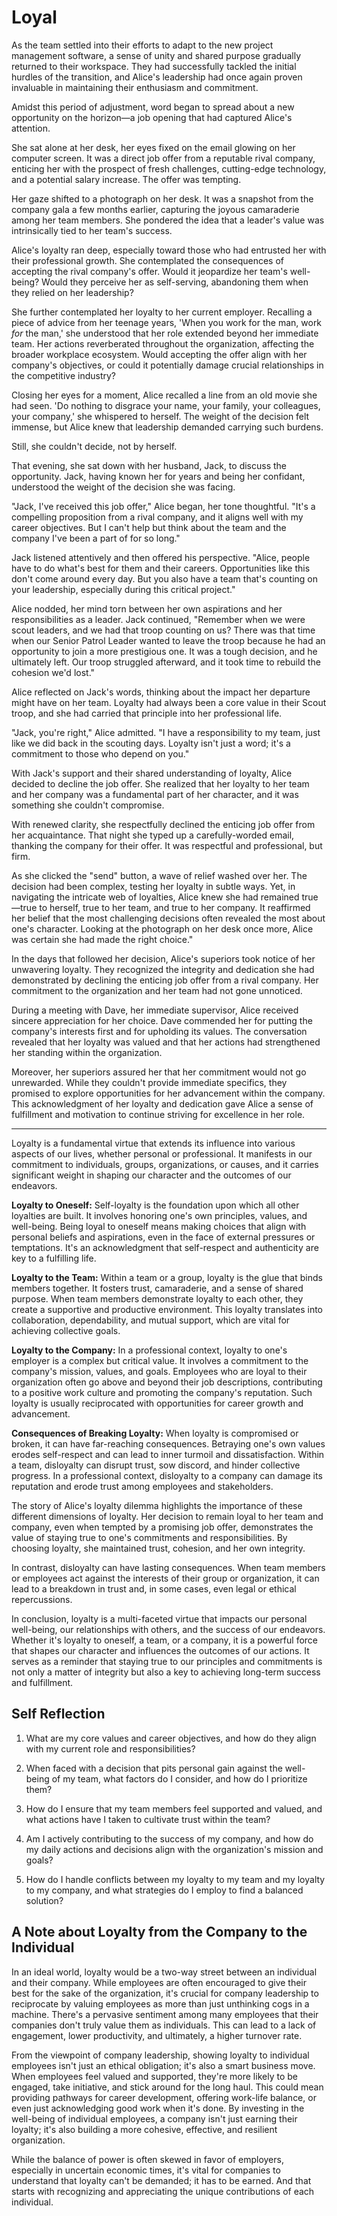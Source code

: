 # Loyal

As the team settled into their efforts to adapt to the new project management software, a sense of unity and shared purpose gradually returned to their workspace. They had successfully tackled the initial hurdles of the transition, and Alice's leadership had once again proven invaluable in maintaining their enthusiasm and commitment.

Amidst this period of adjustment, word began to spread about a new opportunity on the horizon—a job opening that had captured Alice's attention.

She sat alone at her desk, her eyes fixed on the email glowing on her computer screen. It was a direct job offer from a reputable rival company, enticing her with the prospect of fresh challenges, cutting-edge technology, and a potential salary increase. The offer was tempting.

Her gaze shifted to a photograph on her desk. It was a snapshot from the company gala a few months earlier, capturing the joyous camaraderie among her team members. She pondered the idea that a leader's value was intrinsically tied to her team's success.

Alice's loyalty ran deep, especially toward those who had entrusted her with their professional growth. She contemplated the consequences of accepting the rival company's offer. Would it jeopardize her team's well-being? Would they perceive her as self-serving, abandoning them when they relied on her leadership?

She further contemplated her loyalty to her current employer. Recalling a piece of advice from her teenage years, 'When you work for the man, work _for_ the man,' she understood that her role extended beyond her immediate team. Her actions reverberated throughout the organization, affecting the broader workplace ecosystem. Would accepting the offer align with her company's objectives, or could it potentially damage crucial relationships in the competitive industry?

Closing her eyes for a moment, Alice recalled a line from an old movie she had seen. 'Do nothing to disgrace your name, your family, your colleagues, your company,' she whispered to herself. The weight of the decision felt immense, but Alice knew that leadership demanded carrying such burdens.

Still, she couldn't decide, not by herself.

That evening, she sat down with her husband, Jack, to discuss the opportunity. Jack, having known her for years and being her confidant, understood the weight of the decision she was facing.

"Jack, I've received this job offer," Alice began, her tone thoughtful. "It's a compelling proposition from a rival company, and it aligns well with my career objectives. But I can't help but think about the team and the company I've been a part of for so long."

Jack listened attentively and then offered his perspective. "Alice, people have to do what's best for them and their careers. Opportunities like this don't come around every day. But you also have a team that's counting on your leadership, especially during this critical project."

Alice nodded, her mind torn between her own aspirations and her responsibilities as a leader. Jack continued, "Remember when we were scout leaders, and we had that troop counting on us? There was that time when our Senior Patrol Leader wanted to leave the troop because he had an opportunity to join a more prestigious one. It was a tough decision, and he ultimately left. Our troop struggled afterward, and it took time to rebuild the cohesion we'd lost."

Alice reflected on Jack's words, thinking about the impact her departure might have on her team. Loyalty had always been a core value in their Scout troop, and she had carried that principle into her professional life.

"Jack, you're right," Alice admitted. "I have a responsibility to my team, just like we did back in the scouting days. Loyalty isn't just a word; it's a commitment to those who depend on you."

With Jack's support and their shared understanding of loyalty, Alice decided to decline the job offer. She realized that her loyalty to her team and her company was a fundamental part of her character, and it was something she couldn't compromise.

With renewed clarity, she respectfully declined the enticing job offer from her acquaintance. That night she typed up a carefully-worded email, thanking the company for their offer. It was respectful and professional, but firm.

As she clicked the "send" button, a wave of relief washed over her. The decision had been complex, testing her loyalty in subtle ways. Yet, in navigating the intricate web of loyalties, Alice knew she had remained true—true to herself, true to her team, and true to her company. It reaffirmed her belief that the most challenging decisions often revealed the most about one's character. Looking at the photograph on her desk once more, Alice was certain she had made the right choice."

In the days that followed her decision, Alice's superiors took notice of her unwavering loyalty. They recognized the integrity and dedication she had demonstrated by declining the enticing job offer from a rival company. Her commitment to the organization and her team had not gone unnoticed.

During a meeting with Dave, her immediate supervisor, Alice received sincere appreciation for her choice. Dave commended her for putting the company's interests first and for upholding its values. The conversation revealed that her loyalty was valued and that her actions had strengthened her standing within the organization.

Moreover, her superiors assured her that her commitment would not go unrewarded. While they couldn't provide immediate specifics, they promised to explore opportunities for her advancement within the company. This acknowledgment of her loyalty and dedication gave Alice a sense of fulfillment and motivation to continue striving for excellence in her role.

---

Loyalty is a fundamental virtue that extends its influence into various aspects of our lives, whether personal or professional. It manifests in our commitment to individuals, groups, organizations, or causes, and it carries significant weight in shaping our character and the outcomes of our endeavors.

**Loyalty to Oneself:** Self-loyalty is the foundation upon which all other loyalties are built. It involves honoring one's own principles, values, and well-being. Being loyal to oneself means making choices that align with personal beliefs and aspirations, even in the face of external pressures or temptations. It's an acknowledgment that self-respect and authenticity are key to a fulfilling life.

**Loyalty to the Team:** Within a team or a group, loyalty is the glue that binds members together. It fosters trust, camaraderie, and a sense of shared purpose. When team members demonstrate loyalty to each other, they create a supportive and productive environment. This loyalty translates into collaboration, dependability, and mutual support, which are vital for achieving collective goals.

**Loyalty to the Company:** In a professional context, loyalty to one's employer is a complex but critical value. It involves a commitment to the company's mission, values, and goals. Employees who are loyal to their organization often go above and beyond their job descriptions, contributing to a positive work culture and promoting the company's reputation. Such loyalty is usually reciprocated with opportunities for career growth and advancement.

**Consequences of Breaking Loyalty:** When loyalty is compromised or broken, it can have far-reaching consequences. Betraying one's own values erodes self-respect and can lead to inner turmoil and dissatisfaction. Within a team, disloyalty can disrupt trust, sow discord, and hinder collective progress. In a professional context, disloyalty to a company can damage its reputation and erode trust among employees and stakeholders.

The story of Alice's loyalty dilemma highlights the importance of these different dimensions of loyalty. Her decision to remain loyal to her team and company, even when tempted by a promising job offer, demonstrates the value of staying true to one's commitments and responsibilities. By choosing loyalty, she maintained trust, cohesion, and her own integrity.

In contrast, disloyalty can have lasting consequences. When team members or employees act against the interests of their group or organization, it can lead to a breakdown in trust and, in some cases, even legal or ethical repercussions.

In conclusion, loyalty is a multi-faceted virtue that impacts our personal well-being, our relationships with others, and the success of our endeavors. Whether it's loyalty to oneself, a team, or a company, it is a powerful force that shapes our character and influences the outcomes of our actions. It serves as a reminder that staying true to our principles and commitments is not only a matter of integrity but also a key to achieving long-term success and fulfillment.

## Self Reflection

1. What are my core values and career objectives, and how do they align with my current role and responsibilities?

2. When faced with a decision that pits personal gain against the well-being of my team, what factors do I consider, and how do I prioritize them?

3. How do I ensure that my team members feel supported and valued, and what actions have I taken to cultivate trust within the team?

4. Am I actively contributing to the success of my company, and how do my daily actions and decisions align with the organization's mission and goals?

5. How do I handle conflicts between my loyalty to my team and my loyalty to my company, and what strategies do I employ to find a balanced solution?

## A Note about Loyalty from the Company to the Individual

In an ideal world, loyalty would be a two-way street between an individual and their company. While employees are often encouraged to give their best for the sake of the organization, it's crucial for company leadership to reciprocate by valuing employees as more than just unthinking cogs in a machine. There's a pervasive sentiment among many employees that their companies don't truly value them as individuals. This can lead to a lack of engagement, lower productivity, and ultimately, a higher turnover rate.

From the viewpoint of company leadership, showing loyalty to individual employees isn't just an ethical obligation; it's also a smart business move. When employees feel valued and supported, they're more likely to be engaged, take initiative, and stick around for the long haul. This could mean providing pathways for career development, offering work-life balance, or even just acknowledging good work when it's done. By investing in the well-being of individual employees, a company isn't just earning their loyalty; it's also building a more cohesive, effective, and resilient organization.

While the balance of power is often skewed in favor of employers, especially in uncertain economic times, it's vital for companies to understand that loyalty can't be demanded; it has to be earned. And that starts with recognizing and appreciating the unique contributions of each individual.
